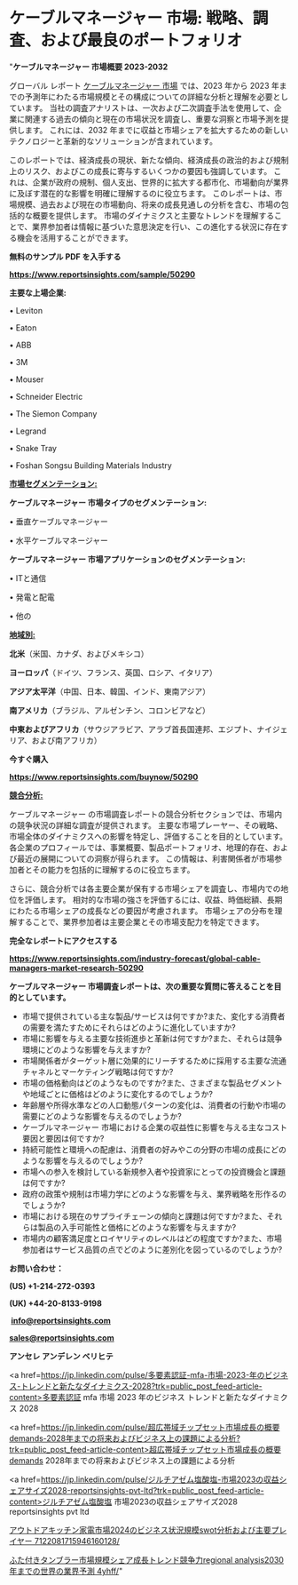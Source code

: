 # ケーブルマネージャー 市場: 戦略、調査、および最良のポートフォリオ

"<strong>ケーブルマネージャー 市場概要 2023-2032</strong>

グローバル レポート <a href=https://www.reportsinsights.com/sample/50290>ケーブルマネージャー 市場</a> では、2023 年から 2023 年までの予測年にわたる市場規模とその構成についての詳細な分析と理解を必要としています。 当社の調査アナリストは、一次および二次調査手法を使用して、企業に関連する過去の傾向と現在の市場状況を調査し、重要な洞察と市場予測を提供します。 これには、2032 年までに収益と市場シェアを拡大​​するための新しいテクノロジーと革新的なソリューションが含まれています。

このレポートでは、経済成長の現状、新たな傾向、経済成長の政治的および規制上のリスク、およびこの成長に寄与するいくつかの要因も強調しています。 これは、企業が政府の規制、個人支出、世界的に拡大する都市化、市場動向が業界に及ぼす潜在的な影響を明確に理解するのに役立ちます。 このレポートは、市場規模、過去および現在の市場動向、将来の成長見通しの分析を含む、市場の包括的な概要を提供します。 市場のダイナミクスと主要なトレンドを理解することで、業界参加者は情報に基づいた意思決定を行い、この進化する状況に存在する機会を活用することができます。

<strong><b>無料のサンプル PDF を入手する</b></strong>

<a href=https://www.reportsinsights.com/sample/50290><strong><u>https://www.reportsinsights.com/sample/50290</u></strong></a>

<strong>主要な上場企業:</strong>

• Leviton

• Eaton

• ABB

• 3M

• Mouser

• Schneider Electric

• The Siemon Company

• Legrand

• Snake Tray

• Foshan Songsu Building Materials Industry

<strong><u>市場セグメンテーション</u></strong><strong><u>:</u></strong>

<strong>ケーブルマネージャー 市場タイプのセグメンテーション:</strong>

• 垂直ケーブルマネージャー

• 水平ケーブルマネージャー

<strong>ケーブルマネージャー 市場アプリケーションのセグメンテーション:</strong>

• ITと通信

• 発電と配電

• 他の

<strong><u>地域別</u></strong><strong><u>:</u></strong>

<strong>北米</strong>（米国、カナダ、およびメキシコ）

<strong>ヨーロッパ</strong>（ドイツ、フランス、英国、ロシア、イタリア）

<strong>アジア太平洋</strong>（中国、日本、韓国、インド、東南アジア）

<strong>南アメリカ</strong>（ブラジル、アルゼンチン、コロンビアなど）

<strong>中東およびアフリカ</strong>（サウジアラビア、アラブ首長国連邦、エジプト、ナイジェリア、および南アフリカ）

<strong>今すぐ購入</strong>

<a href=https://www.reportsinsights.com/buynow/50290><strong><u>https://www.reportsinsights.com/buynow/50290</u></strong></a>

<strong><u>競合分析:</u></strong>

ケーブルマネージャー の市場調査レポートの競合分析セクションでは、市場内の競争状況の詳細な調査が提供されます。 主要な市場プレーヤー、その戦略、市場全体のダイナミクスへの影響を特定し、評価することを目的としています。 各企業のプロフィールでは、事業概要、製品ポートフォリオ、地理的存在、および最近の展開についての洞察が得られます。 この情報は、利害関係者が市場参加者とその能力を包括的に理解するのに役立ちます。

さらに、競合分析では各主要企業が保有する市場シェアを調査し、市場内での地位を評価します。 相対的な市場の強さを評価するには、収益、時価総額、長期にわたる市場シェアの成長などの要因が考慮されます。 市場シェアの分布を理解することで、業界参加者は主要企業とその市場支配力を特定できます。

<strong>完全なレポートにアクセスする</strong>

<a href=https://www.reportsinsights.com/industry-forecast/global-cable-managers-market-research-50290><strong><u><b>https://www.reportsinsights.com/industry-forecast/global-cable-managers-market-research-50290</b></u></strong></a>

<strong><b>ケーブルマネージャー 市場調査レポートは、次の重要な質問に答えることを目的としています。</b></strong>
<ul>
  <li>市場で提供されている主な製品/サービスは何ですか?また、変化する消費者の需要を満たすためにそれらはどのように進化していますか?</li>
  <li>市場に影響を与える主要な技術進歩と革新は何ですか?また、それらは競争環境にどのような影響を与えますか?</li>
  <li>市場関係者がターゲット層に効果的にリーチするために採用する主要な流通チャネルとマーケティング戦略は何ですか?</li>
  <li>市場の価格動向はどのようなものですか?また、さまざまな製品セグメントや地域ごとに価格はどのように変化するのでしょうか?</li>
  <li>年齢層や所得水準などの人口動態パターンの変化は、消費者の行動や市場の需要にどのような影響を与えるのでしょうか?</li>
  <li>ケーブルマネージャー 市場における企業の収益性に影響を与える主なコスト要因と要因は何ですか?</li>
  <li>持続可能性と環境への配慮は、消費者の好みやこの分野の市場の成長にどのような影響を与えるのでしょうか?</li>
  <li>市場への参入を検討している新規参入者や投資家にとっての投資機会と課題は何ですか?</li>
  <li>政府の政策や規制は市場力学にどのような影響を与え、業界戦略を形作るのでしょうか?</li>
  <li>市場における現在のサプライチェーンの傾向と課題は何ですか?また、それらは製品の入手可能性と価格にどのような影響を与えますか?</li>
  <li>市場内の顧客満足度とロイヤリティのレベルはどの程度ですか?また、市場参加者はサービス品質の点でどのように差別化を図っているのでしょうか?</li>
</ul>
<strong>お問い合わせ：</strong>

<strong>(US) +1-214-272-0393</strong>

<strong>(UK) +44-20-8133-9198</strong>

<strong> </strong><a href=info@reportsinsights.com><strong><u>info@reportsinsights.com</u></strong></a>

<a href=sales@reportsinsights.com><strong><u>sales@reportsinsights.com</u></strong></a>

<strong>アンセレ アンデレン ベリヒテ</strong>

<a href=https://jp.linkedin.com/pulse/多要素認証-mfa-市場-2023-年のビジネス-トレンドと新たなダイナミクス-2028?trk=public_post_feed-article-content>多要素認証 mfa 市場 2023 年のビジネス トレンドと新たなダイナミクス 2028</a>

<a href=https://jp.linkedin.com/pulse/超広帯域チップセット市場成長の概要demands-2028年までの将来およびビジネス上の課題による分析?trk=public_post_feed-article-content>超広帯域チップセット市場成長の概要demands 2028年までの将来およびビジネス上の課題による分析</a>

<a href=https://jp.linkedin.com/pulse/ジルチアゼム塩酸塩-市場2023の収益シェアサイズ2028-reportsinsights-pvt-ltd?trk=public_post_feed-article-content>ジルチアゼム塩酸塩 市場2023の収益シェアサイズ2028 reportsinsights pvt ltd</a>

<a href=https://www.linkedin.com/pulse/アウトドアキッチン家電市場2024のビジネス状況規模swot分析および主要プレイヤー-7122081715946160128/>アウトドアキッチン家電市場2024のビジネス状況規模swot分析および主要プレイヤー 7122081715946160128/</a>

<a href=https://www.linkedin.com/pulse/ふた付きタンブラー市場規模シェア成長トレンド競争力regional-analysis2030年までの世界の業界予測-4yhff/>ふた付きタンブラー市場規模シェア成長トレンド競争力regional analysis2030年までの世界の業界予測 4yhff/</a>"
